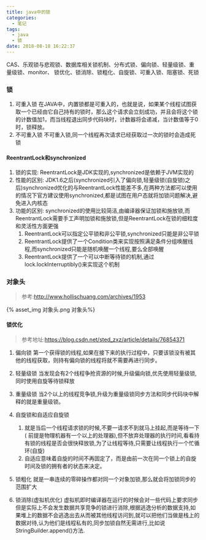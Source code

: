 ```yaml
---
title: java中的锁
categories:
  - 笔记
tags:
  - java 
  - 锁
date: 2018-08-18 16:22:37
---
```

 CAS、乐观锁与悲观锁、数据库相关锁机制、分布式锁、偏向锁、轻量级锁、重量级锁、monitor、
 锁优化、锁消除、锁粗化、自旋锁、可重入锁、阻塞锁、死锁
 <!-- more -->

### 锁 
1. 可重入锁
在JAVA中，内置锁都是可重入的，也就是说，如果某个线程试图获取一个已经由它自己持有的锁时，那么这个请求会立刻成功，并且会将这个锁的计数值加1，而当线程退出同步代码块时，计数器将会递减，当计数值等于0时，锁释放。
2. 不可重入锁
不可重入锁,同一个线程再次请求已经获取过一次的锁时会造成死锁

#### ReentrantLock和synchronized
1. 锁的实现:
ReentrantLock是JDK实现的,synchronized是依赖于JVM实现的
2. 性能的区别:
JDK1.6之后(synchronized引入了偏向锁,轻量级锁(自旋锁)之后)synchronized优化的与ReentrantLock性能差不多,在两种方法都可以使用的情况下官方建议使用synchronized,都是试图在用户态就将加锁问题解决,避免进入内核态
3. 功能的区别:
synchronized的使用比较简洁,由编译器保证加锁和施放锁,而ReentrantLock需要手工声明加锁和施放锁,但是ReentrantLock在锁的细粒度和灵活性方面更强
	1. ReentrantLock可以指定公平锁和非公平锁,synchronized只能是非公平锁
	2. ReentrantLock提供了一个Condition类来实现按照满足条件分组唤醒线程,而synchronized只能是随机唤醒一个线程,要么全部唤醒
	3. ReentrantLock提供了一个可以中断等待锁的机制,通过lock.lockInterruptibly()来实现这个机制

### 对象头
>参考:http://www.hollischuang.com/archives/1953

{% asset_img 对象头.png 对象头%}

#### 锁优化
>参考地址:https://blog.csdn.net/sted_zxz/article/details/76854371

1. 偏向锁
第一个获得锁的线程,如果在接下来的执行过程中，只要该锁没有被其他的线程获取，则持有偏向锁的线程将就不需要再进行同步。
2. 轻量级锁
当发现会有2个线程争抢资源的时候,升级偏向锁,优先使用轻量级锁,同时使用自旋等待锁释放
3. 重量级锁
当2个以上的线程竞争锁,升级为重量级锁同步方法和同步代码块中解释的就是重量级锁。

4. 自旋锁和自适应自旋锁
	1. 就是当后一个线程请求锁的时候,不要一请求不到就马上挂起,而是等待一下(	前提是物理机器有一个以上的处理器),但不放弃处理器的执行时间,看看持有锁的线程是否会很快释放锁,为了让线程等待,只需要让线程执行一个忙循环(自旋)
	2. 自适应意味着自旋的时间不再固定了，而是由前一次在同一个锁上的自旋时间及锁的拥有者的状态来决定。 
5. 锁粗化
就是一串连续的零碎操作都对同一个对象加锁,那么就会将加锁同步的范围扩大
6. 锁消除(虚拟机优化) 
虚拟机即时编译器在运行的时候会对一些代码上要求同步但是实际上不会发生数据共享竞争的锁进行消除,根据逃逸分析的数据支持,如果堆上的数据不会逃逸出去从而被其他线程访问到,就可以把他们当做是栈上的数据对待,认为他们是线程私有的,同步加锁自然无需进行,比如说StringBuilder.append()方法.







